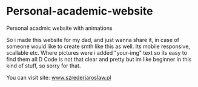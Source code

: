 # Personal-academic-website
Personal acadmic website with animations

So i made this website for my dad, and just wanna share it, in case of someone would like to create smth like this as well.
Its mobile responsive, scallable etc. Where pictures were i added "your-img" text so its easy to find them all:D
Code is not that clear and pretty but im like beginner in this kind of stuff, so sorry for that.

You can visit site: www.szrederjaroslaw.pl
